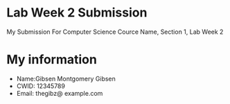 # Lab Week 2 Submission 

My Submission For Computer Science Cource Name, Section 1, Lab Week 2

# My information 

* Name:Gibsen Montgomery Gibsen
* CWID: 12345789
* Email: thegibz@ example.com 

